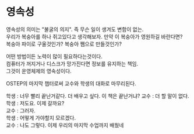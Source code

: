 # 영속성
영속성의 의미는 "불굴의 의지". 즉 무슨 일이 생겨도 변함이 없는.  
우리가 복숭아를 하나 쥐고있다고 생각해보자. 만약 이 복숭아가 영원하길 바란다면?  
복숭아 파이로 구울것인가? 복숭아 쨈으로 만들것인가?  

어떤 방법이든 노력이 많이 필요하다는것이다.  
컴퓨터가 꺼지거나 디스크가 망가진다면 정보를 유지하는 책임.  
그것이 운영체제의 영속성이다.  

OSTEP의 마지막 챕터로써 교수와 학생의 대화로 마무리된다.  

학생 : 너무 빨리 끝난거같다. 더 배우고 싶다. 이 책은 끝난거냐?
교수 : 더 할 말이 없다.  
학생 : 저도요. 이제 갈까요?  
교수 : 그러자.  
학생 : 어떻게 가야할지 모르겠다.  
교수 : 나도 그렇다. 이제 우리의 마지막 수업까지 배웠네  
